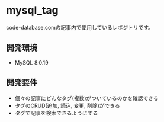# mysql_tag
code-database.comの記事内で使用しているレポジトリです。

## 開発環境
- MySQL 8.0.19

## 開発要件
- 個々の記事にどんなタグ(複数)がついているのかを確認できる
- タグのCRUD(追加, 読込, 変更, 削除)ができる
- タグで記事を検索できるようにする

